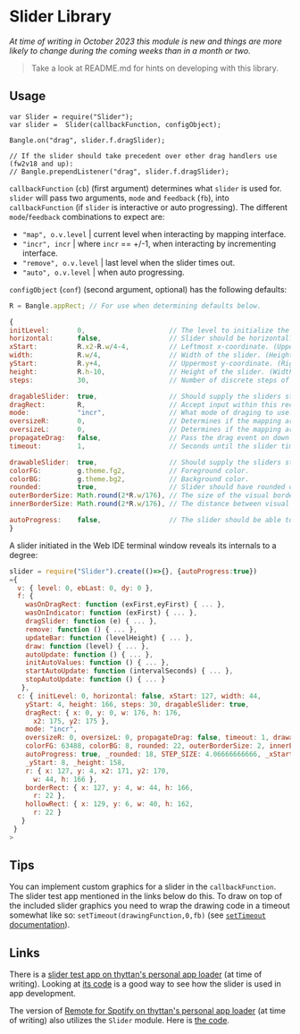 Slider Library
==============

*At time of writing in October 2023 this module is new and things are more likely to change during the coming weeks than in a month or two.*

> Take a look at README.md for hints on developing with this library.

Usage
-----

```JS
var Slider = require("Slider");
var slider =  Slider(callbackFunction, configObject);

Bangle.on("drag", slider.f.dragSlider);

// If the slider should take precedent over other drag handlers use (fw2v18 and up):
// Bangle.prependListener("drag", slider.f.dragSlider);
```

`callbackFunction` (`cb`) (first argument) determines what `slider` is used for. `slider` will pass two arguments, `mode` and `feedback` (`fb`), into `callbackFunction` (if `slider` is interactive or auto progressing). The different `mode`/`feedback` combinations to expect are:
- `"map", o.v.level` | current level when interacting by mapping interface.
- `"incr", incr` | where `incr` == +/-1, when interacting by incrementing interface.
- `"remove", o.v.level` | last level when the slider times out.
- `"auto", o.v.level` | when auto progressing.

`configObject` (`conf`) (second argument, optional) has the following defaults:

```js
R = Bangle.appRect; // For use when determining defaults below.

{
initLevel:       0,                     // The level to initialize the slider with.
horizontal:      false,                 // Slider should be horizontal?
xStart:          R.x2-R.w/4-4,          // Leftmost x-coordinate. (Uppermost y-coordinate if horizontal)
width:           R.w/4,                 // Width of the slider. (Height if horizontal)
yStart:          R.y+4,                 // Uppermost y-coordinate. (Rightmost x-coordinate if horizontal)
height:          R.h-10,                // Height of the slider. (Width if horizontal)
steps:           30,                    // Number of discrete steps of the slider.

dragableSlider:  true,                  // Should supply the sliders standard interaction mechanisms?
dragRect:        R,                     // Accept input within this rectangle.
mode:            "incr",                // What mode of draging to use: "map", "incr" or "mapincr".
oversizeR:       0,                     // Determines if the mapping area should be extend outside the indicator (Right/Up).
oversizeL:       0,                     // Determines if the mapping area should be extend outside the indicator (Left/Down).
propagateDrag:   false,                 // Pass the drag event on down the handler chain?
timeout:         1,                     // Seconds until the slider times out.

drawableSlider:  true,                  // Should supply the sliders standard drawing mechanism?
colorFG:         g.theme.fg2,           // Foreground color.
colorBG:         g.theme.bg2,           // Background color.
rounded:         true,                  // Slider should have rounded corners?
outerBorderSize: Math.round(2*R.w/176), // The size of the visual border. Scaled in relation to Bangle.js 2 screen width/typical app rectangle widths.
innerBorderSize: Math.round(2*R.w/176), // The distance between visual border and the slider.

autoProgress:    false,                 // The slider should be able to progress automatically?
}
```

A slider initiated in the Web IDE terminal window reveals its internals to a degree:
```js
slider = require("Slider").create(()=>{}, {autoProgress:true})
={
  v: { level: 0, ebLast: 0, dy: 0 },
  f: {
    wasOnDragRect: function (exFirst,eyFirst) { ... },
    wasOnIndicator: function (exFirst) { ... },
    dragSlider: function (e) { ... },
    remove: function () { ... },
    updateBar: function (levelHeight) { ... },
    draw: function (level) { ... },
    autoUpdate: function () { ... },
    initAutoValues: function () { ... },
    startAutoUpdate: function (intervalSeconds) { ... },
    stopAutoUpdate: function () { ... }
   },
  c: { initLevel: 0, horizontal: false, xStart: 127, width: 44,
    yStart: 4, height: 166, steps: 30, dragableSlider: true,
    dragRect: { x: 0, y: 0, w: 176, h: 176,
      x2: 175, y2: 175 },
    mode: "incr",
    oversizeR: 0, oversizeL: 0, propagateDrag: false, timeout: 1, drawableSlider: true,
    colorFG: 63488, colorBG: 8, rounded: 22, outerBorderSize: 2, innerBorderSize: 2,
    autoProgress: true, _rounded: 18, STEP_SIZE: 4.06666666666, _xStart: 131, _width: 36,
    _yStart: 8, _height: 158,
    r: { x: 127, y: 4, x2: 171, y2: 170,
      w: 44, h: 166 },
    borderRect: { x: 127, y: 4, w: 44, h: 166,
      r: 22 },
    hollowRect: { x: 129, y: 6, w: 40, h: 162,
      r: 22 }
   }
 }
> 
```
Tips
----

You can implement custom graphics for a slider in the `callbackFunction`. The slider test app mentioned in the links below do this. To draw on top of the included slider graphics you need to wrap the drawing code in a timeout somewhat like so: `setTimeout(drawingFunction,0,fb)` (see [`setTimeout` documentation](https://www.espruino.com/Reference#l__global_setTimeout)).

Links
-----

There is a [slider test app on thyttan's personal app loader](https://thyttan.github.io/BangleApps/?q=slidertest) (at time of writing). Looking at [its code](https://github.com/thyttan/BangleApps/blob/ui-slider-lib/apps/slidertest/app.js) is a good way to see how the slider is used in app development.

The version of [Remote for Spotify on thyttan's personal app loader](https://thyttan.github.io/BangleApps/?q=spotrem) (at time of writing) also utilizes the `Slider` module. Here is [the code](https://github.com/thyttan/BangleApps/blob/ui-slider-lib/apps/spotrem/app.js).
